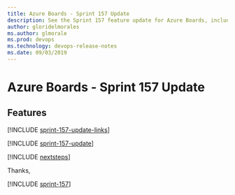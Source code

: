 ```yaml
---
title: Azure Boards - Sprint 157 Update
description: See the Sprint 157 feature update for Azure Boards, including next steps.
author: gloridelmorales
ms.author: glmorale
ms.prod: devops
ms.technology: devops-release-notes
ms.date: 09/03/2019
---
```


# Azure Boards - Sprint 157 Update

## Features

[!INCLUDE [sprint-157-update-links](../_shared/boards/sprint-157-update-links.md)]

[!INCLUDE [sprint-157-update](../_shared/boards/sprint-157-update.md)]

[!INCLUDE [nextsteps](../_shared/nextsteps.md)]

Thanks,

[!INCLUDE [sprint-157](../_shared/signer/sprint-157.md)]
